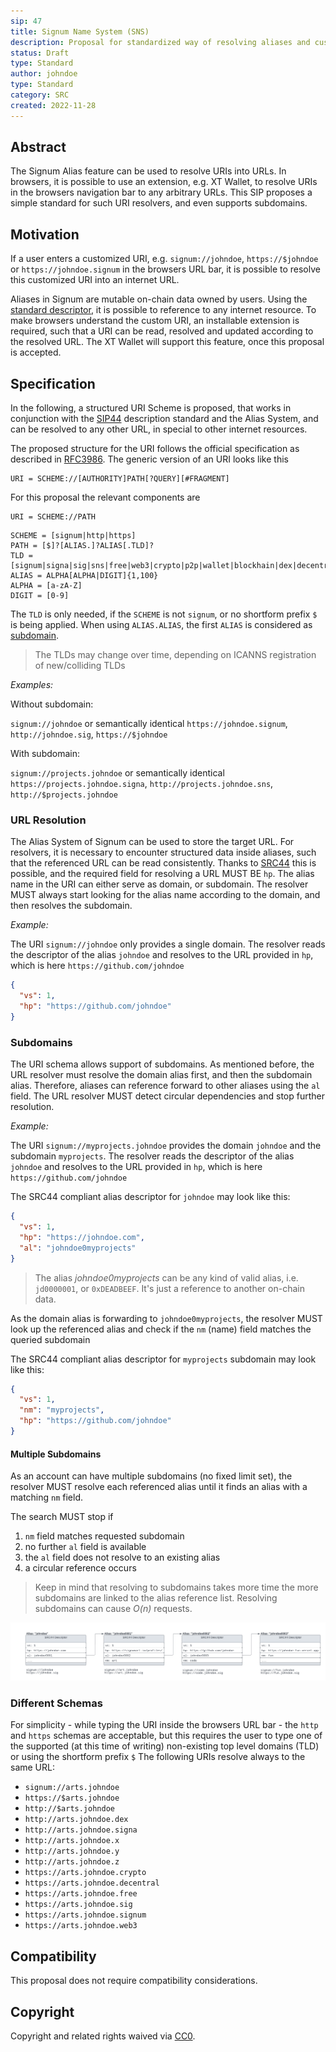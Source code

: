 ```yaml
---
sip: 47
title: Signum Name System (SNS)
description: Proposal for standardized way of resolving aliases and custom URIs into URLs 
status: Draft
type: Standard
author: johndoe
type: Standard
category: SRC
created: 2022-11-28
---
```

## Abstract

The Signum Alias feature can be used to resolve URIs into URLs. In browsers, it is possible to use an extension, e.g. XT Wallet,
to resolve URIs in the browsers navigation bar to any arbitrary URLs. This SIP proposes a simple standard for such URI resolvers, and even supports subdomains. 

## Motivation

If a user enters a customized URI, e.g. `signum://johndoe`, `https://$johndoe` or `https://johndoe.signum` in the browsers URL bar, it is possible to resolve this customized URI into an internet URL.

Aliases in Signum are mutable on-chain data owned by users. Using the [standard descriptor](sip-44.md), it is possible to reference to any internet resource.
To make browsers understand the custom URI, an installable extension is required, such that a URI can be read, resolved and updated according to the resolved URL. The XT Wallet will support this feature, 
once this proposal is accepted.

## Specification

In the following, a structured URI Scheme is proposed, that works in conjunction with the [SIP44](sip-44.md) description standard and the Alias System, and can be resolved to 
any other URL, in special to other internet resources.

The proposed structure for the URI follows the official specification as described in [RFC3986](https://www.ietf.org/rfc/rfc3986.txt). The generic version of an URI looks like this

```
URI = SCHEME://[AUTHORITY]PATH[?QUERY][#FRAGMENT]
```

For this proposal the relevant components are

```
URI = SCHEME://PATH
```

```
SCHEME = [signum|http|https]
PATH = [$]?[ALIAS.]?ALIAS[.TLD]?
TLD = [signum|signa|sig|sns|free|web3|crypto|p2p|wallet|blockhain|dex|decentral|x|y|z]
ALIAS = ALPHA[ALPHA|DIGIT]{1,100}
ALPHA = [a-zA-Z]
DIGIT = [0-9]
```

The `TLD` is only needed, if the `SCHEME` is not `signum`, or no shortform prefix `$` is being applied.
When using `ALIAS.ALIAS`, the first `ALIAS` is considered as [subdomain](#subdomains).

> The TLDs may change over time, depending on ICANNS registration of new/colliding TLDs 

_Examples:_

Without subdomain:

`signum://johndoe` or semantically identical `https://johndoe.signum`, `http://johndoe.sig`, `https://$johndoe`

With subdomain:

`signum://projects.johndoe` or semantically identical `https://projects.johndoe.signa`, `http://projects.johndoe.sns`, `http://$projects.johndoe`


### URL Resolution

The Alias System of Signum can be used to store the target URL. For resolvers, it is necessary to encounter structured data inside aliases, such that the referenced URL can be read consistently.
Thanks to [SRC44](sip-44.md) this is possible, and the required field for resolving a URL MUST BE `hp`. The alias name in the URI can either serve as domain, or subdomain. 
The resolver MUST always start looking for the alias name according to the domain, and then resolves the subdomain.

_Example:_

The URI `signum://johndoe` only provides a single domain. The resolver reads the descriptor of the alias `johndoe` and resolves
to the URL provided in `hp`, which is here `https://github.com/johndoe` 

```json
{
  "vs": 1,
  "hp": "https://github.com/johndoe"
}
```

### Subdomains

The URI schema allows support of subdomains. As mentioned before, the URL resolver must resolve the domain alias first, and then
the subdomain alias. Therefore, aliases can reference forward to other aliases using the `al` field. The URL resolver MUST detect circular dependencies and stop
further resolution.

_Example:_

The URI `signum://myprojects.johndoe` provides the domain `johndoe` and the subdomain `myprojects`. The resolver reads the descriptor of the alias `johndoe` and resolves
to the URL provided in `hp`, which is here `https://github.com/johndoe`

The SRC44 compliant alias descriptor for `johndoe` may look like this:
```json
{
  "vs": 1,
  "hp": "https://johndoe.com",
  "al": "johndoe0myprojects" 
}
```

> The alias _johndoe0myprojects_ can be any kind of valid alias, i.e. `jd0000001`, or `0xDEADBEEF`. It's just a reference to another on-chain data. 

As the domain alias is forwarding to `johndoe0myprojects`, the resolver MUST look up the referenced alias and check if the `nm` (name) field matches the queried subdomain

The SRC44 compliant alias descriptor for `myprojects` subdomain may look like this:

```json
{
  "vs": 1,
  "nm": "myprojects",
  "hp": "https://github.com/johndoe"
}
```

#### Multiple Subdomains

As an account can have multiple subdomains (no fixed limit set), the resolver MUST resolve each referenced alias until it finds an alias with a matching `nm` field.

The search MUST stop if 

1. `nm` field matches requested subdomain
2. no further `al` field is available
3. the `al` field does not resolve to an existing alias
4. a circular reference occurs

> Keep in mind that resolving to subdomains takes more time the more subdomains are linked to the alias reference list. Resolving subdomains can cause _O(n)_ requests.

![image](./assets/sip-47/linked-alias-list.png "Linked List")

### Different Schemas

For simplicity - while typing the URI inside the browsers URL bar - the `http` and `https` schemas are acceptable, but this requires the user
to type one of the supported (at this time of writing) non-existing top level domains (TLD) or using the shortform prefix `$`
The following URIs resolve always to the same URL:

- `signum://arts.johndoe`
- `https://$arts.johndoe`
- `http://$arts.johndoe`
- `http://arts.johndoe.dex`
- `http://arts.johndoe.signa`
- `http://arts.johndoe.x`
- `http://arts.johndoe.y`
- `http://arts.johndoe.z`
- `https://arts.johndoe.crypto`
- `https://arts.johndoe.decentral`
- `https://arts.johndoe.free`
- `https://arts.johndoe.sig`
- `https://arts.johndoe.signum`
- `https://arts.johndoe.web3`

## Compatibility

This proposal does not require compatibility considerations.

## Copyright

Copyright and related rights waived via [CC0](https://creativecommons.org/publicdomain/zero/1.0/).
